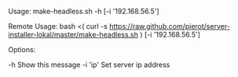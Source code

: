 Usage:              make-headless.sh -h [-i '192.168.56.5']

Remote Usage:       bash <( curl -s https://raw.github.com/pierot/server-installer-lokal/master/make-headless.sh ) [-i '192.168.56.5']

Options:
 
  -h                Show this message
  -i 'ip'           Set server ip address
